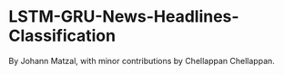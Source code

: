 # LSTM-GRU-News-Headlines-Classification

By Johann Matzal, with minor contributions by Chellappan Chellappan.
